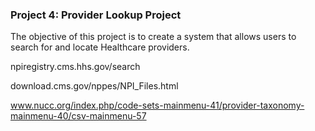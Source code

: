 ### Project 4: Provider Lookup Project

The objective of this project is to create a system that allows users to search for and locate Healthcare providers. 

npiregistry.cms.hhs.gov/search

download.cms.gov/nppes/NPI_Files.html

www.nucc.org/index.php/code-sets-mainmenu-41/provider-taxonomy-mainmenu-40/csv-mainmenu-57
